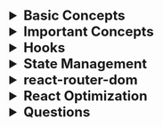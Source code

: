 <details >
 <summary style="font-size: x-large; font-weight: bold">Basic Concepts</summary>

Quick Speed Run: https://learnweb3.io/degrees/ethereum-developer-degree/sophomore/intro-to-react-and-next-js/


<details >
 <summary style="font-size: large; font-weight: bold">Input Fields</summary>

```js
import React, { useState } from 'react';
import {Handle, Position} from "reactflow";
import validateTextUtil from "../../utils/validate-text.util";
import {extractVariables, isValidVariableName} from "../../utils/valid-variable-helper.util";
import {useStore} from "../../store";
import classes from "./templateNode.module.css";
import Icon from "../icon";


const TemplateNode = ({ label,icon, id, config, inputHandles=[], outputHandles=[] }) => {
    const [handles, setHandles] = useState({'input': true});
    const [textAreaHeight, setTextAreaHeight] = useState(0);
    const [errors, setErrors] = useState({});
    const updateNodeField = useStore((state) => state.updateNodeField);
    const setSelectedNode = useStore((state) => state.setSelectedNode);
    const selectedNodeId = useStore((state) => state.selectedNodeId);

    const [formValues, setFormValues] = useState(() =>
        config.reduce((acc, field) => {
            acc[field.name] = field.value || '';
            return acc;
        }, {})
    );


    const handleNodeSelect = (id) => {
        setSelectedNode(id);
    };
    const handleChange = (e, fieldName) => {
        const newValues = {
            ...formValues,
            [fieldName]: e.target.value,
        };
        setFormValues(newValues);
        updateNodeField(id, fieldName, e.target.value)
    };

    const handleTextChange = (e, fieldName, rules) => {
        handleChange(e, fieldName);

        const error = validateTextUtil(e.target.value, rules);
        setErrors({
            ...errors,
            [fieldName]: error,
        });
    }
    const handleTextareaChange = (e, fieldName) => {
        const textarea = e.target;
        textarea.style.height = 'auto'; // Reset the height
        textarea.style.height = `${textarea.scrollHeight}px`; // Set it to the scroll height
        setTextAreaHeight(textarea.scrollHeight);

        handleChange(e, fieldName);

        updateHandle(textarea.value);
    };

    const updateHandle = (value) => {
        const newHandles = extractVariables(value).reduce((acc, variable) => {
            if (isValidVariableName(variable)) {
                acc[variable] = true;
            }
            return acc;
        }, {});

        setHandles((prevHandles) => {
            const updatedHandles = { ...prevHandles };
            Object.keys(prevHandles).forEach((key) => {
                if (!newHandles[key]) {
                    delete updatedHandles[key];
                }
            });
            Object.keys(newHandles).forEach((key) => {
                if (!prevHandles[key]) {
                    updatedHandles[key] = true;
                }
            });
            return updatedHandles;
        });
    }




    const renderField = (field) => {

        const rules = field.validation || {};

        switch (field.type) {
            case 'text':
                return (
                    <div key={field.name} className={classes["node__fields__field"]}>
                        <label htmlFor={field.label}>{field.label}</label>
                        <input
                            type="text"
                            value={formValues[field.name]}
                            onChange={(e) => handleTextChange(e, field.name, rules)}
                            id={field.label}
                        />
                        {errors[field.name] && <span style={{ color: 'red' }}>{errors[field.name]}</span>}
                    </div>
                );
            case 'textArea':
                return (
                    <div key={field.name} className={classes["node__fields__field"]}>
                        <label htmlFor={field.label}>{field.label}</label>
                        <textarea
                            value={formValues[field.name]}
                            onChange={(e) => handleTextareaChange(e, field.name)}
                            id={field.label}
                            style={{ width: '90%', overflow: 'auto', resize: 'none', maxHeight: '300px' }}
                        />
                        {Object.keys(handles).map((variable, index) => (
                            <Handle
                                key={variable}
                                type="source"
                                position={Position.Left}
                                id={`${field.name}-${variable}`}
                                style={{top: `${((textAreaHeight+100)  / (Object.keys(handles).length + 1)) * (index + 1)}px`, left: '-2.5%', height: '15px', width: '15px',border: '2px solid #2a2de1', background: 'white'}}
                            />
                        ))}
                    </div>
                );
            case 'select':
                return (
                    <div key={field.name} className={classes["node__fields__field"]}>
                        <label htmlFor={field.label}>{field.label}</label>
                        <select
                            value={formValues[field.name]}
                            onChange={(e) => handleChange(e, field.name)}
                            id={field.label}
                        >
                            {field.options.map((option) => (
                                <option key={option.value} value={option.value}>
                                    {option.label}
                                </option>
                            ))}
                        </select>
                    </div>
                );
            case 'radio':
                return (
                    <div key={field.name} className={classes["node__fields__field"]}>
                        <label>{field.label}</label>
                        {field.options.map((option) => (
                            <div className={classes["node__fields__field-radio"]}>
                                <input
                                    type="radio"
                                    name={field.name}
                                    id={field.name}
                                    value={option.value}
                                    checked={formValues[field.name] === option.value}
                                    onChange={(e) => handleChange(e, field.name)}
                                />
                                <label
                                    key={option.value}
                                    form={field.name}
                                    htmlFor={field.name}
                                >{option.label}
                                </label>
                            </div>
                        ))}
                    </div>
                );
            default:
                return (
                    <div key={field.name} className={classes["node__fields__field"]}>
                        <div>
                            <span>{formValues[field.name]}</span>
                        </div>
                    </div>
                );
        }
    };

    return (
        <div
            className={`${classes["node"]} ${selectedNodeId === id ? classes["selected"] : ''}`}
            onClick={() => handleNodeSelect(id)}
        >
            <div
                className={classes["node__header"]}
                style={{color: selectedNodeId === id ? '#585bef':'' }}
            >
                <Icon d={icon} color={selectedNodeId === id ? '#585bef':'#7d838e' }  size={"1em"}/>
                {label}
            </div>
            <form className={classes["node__fields"]}>{config.map(renderField)}</form>
            {inputHandles.map((inputHandle, index) => (
                <Handle
                    key={index}
                    type="target"
                    position={Position.Left}
                    id={`${id}-${inputHandle.type}`}
                    style={{top: `${(index + 1) * 50 / inputHandles.length}%`, left: '-2.5%', height: '15px', width: '15px',border: '2px solid #2a2de1', background: 'white'}}
                    className={classes["node-handle"]}
                />
            ))}
            {outputHandles.map((outputHandle, index) => (
                <Handle
                    key={index}
                    type="source"
                    position={Position.Right}
                    id={`${id}-${outputHandle.type}`}
                    style={{top: `${(index + 1) * 50 / outputHandles.length}%`, left: '97.5%', height: '15px', width: '15px',border: '2px solid #2a2de1', background: 'white'}}
                    className={classes["node-handle"]}
                />
            ))}
        </div>
    )
}

export default TemplateNode;
```
</details>


<details >
 <summary style="font-size: large; font-weight: bold">Conditional Rendering</summary>

<details >
 <summary style="font-size: medium; font-weight: bold">Conditional HTML</summary>

```js
function App() {
	const isAuthUser = useAuth();

  if (isAuthUser) {
    // if our user is authenticated, let them use the app
    return <AuthApp />;
  }

  // if user is not authenticated, show a different screen
  return <UnAuthApp />;
}
```


```js
function App() {
	const isAuthUser = useAuth();

  return (
    <>
      <h1>My App</h1>
      {isAuthUser ? <AuthApp /> : <UnAuthApp />}
    </>
  ) 
}
```
</details>

<details >
 <summary style="font-size: medium; font-weight: bold">Conditional Styling</summary>

1. **Class**
```js
<div
    className={`step ${
        currentStep > index + 1 || isComplete ? "complete" : ""
    } ${currentStep === index + 1 ? "active" : ""} `}
>
```

Use `.module.css` so that class name does not have any name conflict
```js
import classes from './filter-modal.component.module.css';

<div
    className={classes["modal__main__list__item-val__icon"]}
>
```

2. **Style**
`style` takes `object`. The First curly bracket is for writing JS in JSX, and the second  
is object of styling where all keys are camelCased, and values are in string.

We can write conditional styling in below two ways
```js
<div
    style={selectedSecondaryItem?.inputType === InputType.CHECKBOX ? {"borderRadius": "5px"} : {"borderRadius": "50%"}}
>
```

```js
<div
    style={{transform: startTransition ? "scaleX(1)" : "scaleX(0)"}}
>
```
</details>
</details>


<details >
 <summary style="font-size: large; font-weight: bold">Hooks</summary>

- Always define hooks at top of the component
- Never define inside any other function, if...else , loops or any block of code
- It's simply a regular JavaScript function. However, it becomes powerful 
when used within React, as it's provided to us by React itself. 
These pre-built functions have underlying logic developed by React developers. 
When we install React via npm, wegain access to these superpowers


<details >
 <summary style="font-size: medium; font-weight: bold">useState()</summary>

❌Wrong way to update state variable
```js
const [currentImageNo, setCurrentImageNo] = useState(0);

useEffect(() => {
    setInterval(() => {
        setCurrentImageNo((currentImageNo + 1) % totalImage);
    },5000)
})
```

✅Right way to update state variable
```js
const [currentImageNo, setCurrentImageNo] = useState(0);

useEffect(() => {
    setInterval(() => {
        setCurrentImageNo(prevImageNo => (prevImageNo + 1) % totalImage);
    },5000)
})
```
In React, state updates inside a function use the state at the time the function was created.
This means that the `currentImageNo` in your setInterval callback will always be `0` because
it doesn't get the latest value from React's state.
</details>

<details >
 <summary style="font-size: medium; font-weight: bold">useEffect()</summary>

1. No second argument
```js
import { useEffect } from 'react';

function MyComponent() {
   useEffect(() => {
     // perform side effect here
   });
}
```
Run on every render

2. Second argument with empty array
```js
function MyComponent() {
   useEffect(() => {
     // perform side effect here
   }, []);
}
```
Run only on an initial component load

3. Second argument with non-empty array with single
```js
function MyComponent() {
    const [count, setCount] = useState(0);
   useEffect(() => {
     // perform side effect here
   }, [count]);
}
```
Run on an initial component load and whenever value of `count` changes

4. Second argument with non-empty array with multiple values
```js
useEffect(() => {
  // Some code
}, [stateVar1, stateVar2, stateVar3, andSoOn]);
```
You can also similarly create side effects which are dependent on 
multiple state variables, not just one. Run on an initial component load and if any of the dependent variables 
change, the side effect is run. You do this by just adding more state 
variables to the dependency array.

### Returns

1. **Always write `clean logic` to prevent `memory leaks` and unexpected behavior like below**

```js
useEffect(() => {
    const timerId = setInterval(() => {}, 500)
    
    //Below will remove the setInterval when component unmounts
    return () => {
        clearInterval(timerId);
    }
   }, []);
```


2. 

### `useEffect(setup, dependencies?)`
Call useEffect at the top level of your component to declare an Effect:
```js
function ChatRoom({ roomId }) {
  console.log("Chat Room called");
  const [serverUrl, setServerUrl] = useState('https://localhost:1234');

  useEffect(() => {
    console.log("UseEffect called");
    const connection = createConnection(serverUrl, roomId);
    connection.connect();
    return () => {
        console.log("Return called");
        connection.disconnect();
    };
  }, [serverUrl, roomId]);
  // ...
}
```

Output when it loads for first time
```js
Chat Room called
UseEffect called
```
Output when there is change in `serverUrl`
```js
Chat Room called
Return called
UseEffect called
```
- `setup`: The function with your Effect’s logic. Your setup function may also optionally return a cleanup function.
- When your component is added to the DOM, React will run your setup function.
- After every re-render with changed dependencies, React will first run the cleanup function (if you provided it) with the old values, and then run your setup function with the new values.
- After your component is removed from the DOM, React will run your cleanup function.

https://react.dev/reference/react/useEffect#useeffect
</details>

<details >
 <summary style="font-size: medium; font-weight: bold">useRef()</summary>

1. **No Re-Rendering**
Similar to `useState`, the `useRef` hook also allows us to store a variable in a component 
that can be updated over time. But, unlike state variables, updating the value of a ref 
variable does not cause the HTML view to re render.

    Therefore, if you had a `useRef` variable and you were displaying 
it's value in your HTML view, updating the variable will not update 
the HTML view.

```js
// Define a ref variable
const myNumber = useRef();
```

```js
// Access a ref variable
if (myNumber.current !== undefined) {
   ...
} 
```

```js
// Update a ref variable
myNumber.current = 1;
```

2. **Synchronous Updates**
Setting a new value for state variables happens asynchronously in React, 
which means if you try to use the state variable's value immediately after 
setting it to a new value, you might not actually see the new value being 
reflected as it happens asynchronously.

![img_2.png](img_2.png)

- When you run this, notice what happens on the view and what happens in the console. 
When you first click the button, the state variable should be updated to `1` - 
and that's what happens on the view, the web page displays `1`. But if you 
look at the browser console, the value `0` is printed instead of `1`. 
This pattern continues as you keep clicking the button.

- This is because the `setNumber` call runs asynchronously, and by the time 
we reach the `console.log(number)` line, the value hasn't been updated yet, 
so it prints the old value of number. When it does in fact gets updated, 
the HTML is re-rendered to display the new value.

- `useRef` on the other hand, allows for synchronous updates. When you update the 
value of a reference variable using `myVar.current = newValue` it is instantly updated, 
and there is no delay. This can come in handy sometimes.

3. **Referencing DOM Elements**

Another cool thing that `useRef` lets us do is that it allows us to refer directly to DOM elements.
This is something that is not possible with `useState`.

For example, you can reference an input element directly using `useRef`
![img_3.png](img_3.png)

When you run this above example, you will notice that as soon as the page loads, 
the `input` element is already in focus i.e. you can start typing without clicking on it first.
This is because we hold a reference to the `input` element, and have a `useEffect` 
that runs on page load due to having an empty dependency array, that focuses on 
the `input` element.
</details>


</details>


<details >
 <summary style="font-size: large; font-weight: bold">API Calls</summary>

### 1. Get call
![img_5.png](img_5.png)

### 2. Post call
![img_6.png](img_6.png)

</details>

</details>




<details >
 <summary style="font-size: x-large; font-weight: bold">Important Concepts</summary>

- [React Intro](./namaste-react/1-Inception⭐.pdf) 
- [Bundler(Parcel)](./namaste-react/2-igniting-our-app⭐.pdf)
- [JSX & Babel](./namaste-react/3-laying-the-foundation⭐.pdf)
<details >
 <summary style="font-size: large; font-weight: bold">Virtual DOM</summary>

1.
- The crucial point about `State variables` is that whenever they update
  React triggers a `reconciliation cycle` and re-renders the component.
- This means that as soon as the `data layer` changes,React promptly updates the `UI layer`.
  The `data layer` is always kept **in sync** with the `UI layer`.
- To achieve this rapid operation, React employs a reconciliation algorithm, also known
  as the **_diffing algorithm_** or **_React-Fibre_** which we will delve into further below

2. _But how does it all work behind the scenes?_
   When you create elements in React, you're actually creating virtual DOM objects.
   These virtual replicas are synced with the real DOM, a process known as "Reconciliation" or
   the React"diffing" algorithm.Essentially, every rendering cycle compares the new UI
   blueprint(updated VDOM) with the old one (previous VDOM) and makes precise changes
   to the actual DOM accordingly.It's important to understand these fundamentals in order
   to unlock a world of possibilities for front-end developers!

3. _Do you want to understand and dive deep into it?_
   Take a look at this awesome React Fiber architecture repository
   on the web: https://github.com/acdlite/react-fiber-architecture


<details >
 <summary style="font-size: medium; font-weight: bold">Why not to use index as key in React Lists</summary>

Suppose we've a list of elements, with key attribute as index.

```html
<ul>
  <li key=1>Milk</li>
  <li key=2>Eggs</li>
  <li key=3>Bread</li>
</ul>
```

Now, in case of any state change in the list, React just iterates over each list item in both the lists (React compares the Virtual DOM snapshot before the update and after the update), looks for changes and finally updates the RealDOM with only those changes.

If we add an item to the end of the list, React no longer needs to re-render the first 3 list items which are same. It will just add a new list item at the end.

```html
<ul>
  <li key=1>Milk</li>
  <li key=2>Eggs</li>
  <li key=3>Bread</li>
  <li key=4>Butter</li>
</ul>
```
But suppose we add the new item at the beginning of the list.

```html
<ul>
  <li key="1">Butter</li>
  <li key="2">Milk</li>
  <li key="3">Eggs</li>
  <li key="4">Bread</li>
</ul>
```

Now, the key of remaining list items also changes, which makes React re-render all the elements again, instead of just adding a new item at the end.

This can be avoided if we use some unique id as a key rather than index.
Let's again consider the same previous example but this time by using a unique id as key.
```html
<ul>
  <li key="12abc">Milk</li>
  <li key="23bcd">Eggs</li>
  <li key="34cde">Bread</li>
</ul>
```
Now even if we add element to the beginning or the end, we won't face an issue since keys are different.
</details>
</details>


<details >
 <summary style="font-size: large; font-weight: bold">Client side Routing v/s Server Side Routing</summary>

#### Client Side Routing
![img.png](img.png)

#### Server Side Routing
![img_1.png](img_1.png)
</details>


<details >
 <summary style="font-size: large; font-weight: bold">Lazy Loading</summary>

Also called
- Chunking
- Code Splitting
- Dynamic Bundling
- On Demand loading

1. Whenever we want to load a component based on our demand like clicking a button or link 
we `Lazy` load such components.
2. It help to reduce the bundle size, as on initial load there is nothing loaded from that component
hence bundle size is reduced
3. When demand for that component we that component and same can be verified in dev tools
where we can see under `JS` section one new `js` was added

```js
const Grocery = () => {
  return (
    <h1>
      {" "}
      Our grocery online store, and we have a lot of child components inside
      this web page!!!
    </h1>
  );
};

export default Grocery;
```

```js
// App.js

import React, { lazy, Suspense, useEffect, useState } from "react";
import ReactDOM from "react-dom/client";
import Header from "./components/Header";
import Body from "./components/Body";
//import About from "./components/About";
import Contact from "./components/Contact";
import Error from "./components/Error";
import RestaurantMenu from "./components/RestaurantMenu";
import { createBrowserRouter, RouterProvider, Outlet } from "react-router-dom";
import UserContext from "./utils/UserContext";
import { Provider } from "react-redux";
import appStore from "./utils/appStore";
import Cart from "./components/Cart";

const Grocery = lazy(() => import("./components/Grocery"));

const About = lazy(() => import("./components/About"));

const AppLayout = () => {
    const [userName, setUserName] = useState();

    //authentication
    useEffect(() => {
        // Make an API call and send username and password
        const data = {
            name: "Akshay Saini",
        };
        setUserName(data.name);
    }, []);

    return (
        <Provider store={appStore}>
            <UserContext.Provider value={{ loggedInUser: userName, setUserName }}>
                <div className="app">
                    <Header />
                    <Outlet />
                </div>
            </UserContext.Provider>
        </Provider>
    );
};

const appRouter = createBrowserRouter([
    {
        path: "/",
        element: <AppLayout />,
        children: [
            {
                path: "/",
                element: <Body />,
            },
            {
                path: "/about",
                element: (
                    <Suspense fallback={<h1>Loading....</h1>}>
                        <About />
                    </Suspense>
                ),
            },
            {
                path: "/contact",
                element: <Contact />,
            },
            {
                path: "/grocery",
                element: (
                    <Suspense fallback={<h1>Loading....</h1>}>
                        <Grocery />
                    </Suspense>
                ),
            },
            {
                path: "/restaurants/:resId",
                element: <RestaurantMenu />,
            },
            {
                path: "/cart",
                element: <Cart />,
            },
        ],
        errorElement: <Error />,
    },
]);

const root = ReactDOM.createRoot(document.getElementById("root"));

root.render(<RouterProvider router={appRouter} />);
```

Here we are using `Suspense` because as soon as we try to visit `Grocery` component, 
there is a chance that it will take some time to load, hence we are using `Suspense`
to show loading indicator.

#### Suspense
In React, Suspense is a feature that allows us to declaratively manage asynchronous 
data fetching and code-splitting in our applications. It is primarily used in combination
with the lazy()function for dynamic imports and with the React.lazy()component to 
improve the user experience when loading data or components asynchronously

### Code-splitting Pattern

#### Advantage
- faster initial load time
- Improved performance
- Optimized resource usage
- Enhanced Caching:  Smaller bundles can benefit from browser caching. 
Since they are less likely to change frequently, browsers can cache
them, resulting in faster subsequent visits for returning users.
- Simpler maintenance
- Better mobile performance:  On mobile devices with limited bandwidth and processing power, code splitting can significantly enhance the user experience


#### Disadvantage
- Complex configuration
- Initial load time is longer
- Tool and framework support
- Testing complexity

Refer Namaste notes for more details
</details>


<details>
 <summary style="font-size: large; font-weight: bold">Portals & `forwardRef`</summary>


### 1. Portals
Portals are very useful when we want to render a component, somewhere 
than where it actually defined.

For example here we have a `ResultModal` component which is rendered in 
`TimerChallenge` component. But since modal are nested in final HTML
which is not right for accessibilty because modal are present at top 
everything so it make sense to come at top when it renders.

Hence in second argument we pass `document.getElementById('modal')` where 
we want to render this.

It is same like
```js
ReactDOM.createRoot(document.getElementById('root')).render(
    <React.StrictMode>
        <App />
    </React.StrictMode>,
)
```

![img_8.png](img_8.png)

```js
//ResultModal.jsx
import { forwardRef, useImperativeHandle, useRef } from 'react';
import { createPortal } from 'react-dom';

const ResultModal = forwardRef(function ResultModal(
  { targetTime, remainingTime, onReset },
  ref
) {
  const dialog = useRef();

  return createPortal(
    <dialog ref={dialog} className="result-modal">
      {userLost && <h2>You lost</h2>}
      {!userLost && <h2>Your Score: {score}</h2>}
      <p>
        The target time was <strong>{targetTime} seconds.</strong>
      </p>
      <p>
        You stopped the timer with{' '}
        <strong>{formattedRemainingTime} seconds left.</strong>
      </p>
      <form method="dialog" onSubmit={onReset}>
        <button>Close</button>
      </form>
    </dialog>,
    document.getElementById('modal')
  );
});

export default ResultModal;

```

```js
//TimerChallenge.jsx

import ResultModal from './ResultModal.jsx';

export default function TimerChallenge({ title, targetTime }) {

    return (
        <>
            <ResultModal
                ref={dialog}
                targetTime={targetTime}
                remainingTime={timeRemaining}
                onReset={handleReset}
            />
           ...
        </>
    );
}

```

```html
//index.html
<!DOCTYPE html>
<html lang="en">
  <head>
    <meta charset="UTF-8" />
    <link rel="icon" type="image/svg+xml" href="/vite.svg" />
    <meta name="viewport" content="width=device-width, initial-scale=1.0" />
    <title>Refs & Portals</title>
  </head>
  <body>
    <div id="modal"></div>
    <div id="content">
      <header>
        <h1>The <em>Almost</em> Final Countdown</h1>
        <p>Stop the timer once you estimate that time is (almost) up</p>
      </header>
      <div id="root"></div>
    </div>
    <script type="module" src="/src/main.jsx"></script>
  </body>
</html>
```

### 2. `forwardRef`

`forwardRef` lets your component expose a DOM node to parent component with a ref.

```js
const SomeComponent = forwardRef(render)
```

**Usage**
- Exposing a DOM node to the parent component
- Forwarding a ref through multiple components
- Exposing an imperative handle instead of a DOM node

For More Details: https://react.dev/reference/react/forwardRef
</details>

<details >
 <summary style="font-size: large; font-weight: bold">Higher Order Functions</summary>

**A higher-order component is a function that takes a component and 
returns a new component.**


```js
//components/RestaurantCard.js
import { useContext } from "react";
import { CDN_URL } from "../utils/constants";
import UserContext from "../utils/UserContext";

const RestaurantCard = (props) => {
  const { resData } = props;
  const { loggedInUser } = useContext(UserContext);

  const {
    cloudinaryImageId,
    name,
    avgRating,
    cuisines,
    costForTwo,
    deliveryTime,
  } = resData;

  return (
    <div
      data-testid="resCard"
      className="m-4 p-4 w-[250px] rounded-lg bg-gray-100 hover:bg-gray-200"
    >
      <img
        className="rounded-lg"
        alt="res-logo"
        src={CDN_URL + cloudinaryImageId}
      />
      <h3 className="font-bold py-4 text-lg">{name}</h3>
      <h4>{cuisines.join(", ")}</h4>
      <h4>{avgRating} stars</h4>
      <h4>₹{costForTwo / 100} FOR TWO</h4>
      <h4>{deliveryTime} minutes</h4>
      <h4>User : {loggedInUser} </h4>
    </div>
  );
};


// Higher Order Component
// input - RestaurantCard =>> RestaurantCardPromoted
export const withPromtedLabel = (RestaurantCard) => {
  return (props) => {
    return (
      <div>
        <label className="absolute bg-black text-white m-2 p-2 rounded-lg">
          Promoted
        </label>
        <RestaurantCard {...props} />
      </div>
    );
  };
};

export default RestaurantCard;
```


Usage👇🏻
```js
//components/Body.js
import RestaurantCard, { withPromtedLabel } from "./RestaurantCard";

const Body = () => {

  const RestaurantCardPromoted = withPromtedLabel(RestaurantCard);

  return listOfRestaurants.length === 0 ? (
    <Shimmer />
  ) : (
      ...
      <div className="flex flex-wrap">
        {filteredRestaurant.map((restaurant) => (
          <Link
            key={restaurant?.info.id}
            to={"/restaurants/" + restaurant?.info.id}
          >
            {restaurant?.info.promoted ? (
              <RestaurantCardPromoted resData={restaurant?.info} />
            ) : (
              <RestaurantCard resData={restaurant?.info} />
            )}
          </Link>
        ))}
      </div>
          ...
  );
};

export default Body;
```


</details>

<details >
 <summary style="font-size: large; font-weight: bold">Controlled & Uncontrolled Components</summary>

- It is common to call a component with some local state “uncontrolled”. For example, the original Panel component with an isActive state variable is uncontrolled because its parent cannot influence whether the panel is active or not.

- In contrast, you might say a component is “controlled” when the important information in it is driven by props rather than its own local state. This lets the parent component fully specify its behavior. The final Panel component with the isActive prop is controlled by the Accordion component.

- Uncontrolled components are easier to use within their parents because they require less configuration. But they’re less flexible when you want to coordinate them together. Controlled components are maximally flexible, but they require the parent components to fully configure them with props.

- In practice, “controlled” and “uncontrolled” aren’t strict technical terms—each component usually has some mix of both local state and props. However, this is a useful way to talk about how components are designed and what capabilities they offer.

- When writing a component, consider which information in it should be controlled (via props), and which information should be uncontrolled (via state). But you can always change your mind and refactor later.
</details>


<details >
 <summary style="font-size: large; font-weight: bold">Class Components</summary>


<details >
 <summary style="font-size: medium; font-weight: bold">Basic</summary>

- Use below component just like functional components
```js
//👇🏻Alternative way to extend react component
// import {Component} from "react";
//class UserClass extends Component{...}

import React from "react";

class UserClass extends React.Component {
  constructor(props) {
    super(props);

    //Reserve Keywords "state"
    this.state = {
      count: 0
    };
  }

  render() {
    const { name, location } = this.props;
    const { count } = this.state;
    
    return (
      <div className="user-card">
        <h1>Count: {count}</h1>
          <button
              onClick={
                  () => {
                      //Never Update the state DIRECTLY
                      //Reserve keywords "setState"
                      this.setState({
                          count: this.state.count + 1
                      })
                  }
              }
          >
              Count Increase
          </button>
        <h2>Name: {name}</h2>
        <h3>Location: {location}</h3>
        <h4>Contact: @akshaymarch7</h4>
      </div>
    );
  }
}

export default UserClass;
```

Why we use `super(props)`?
1. **Calling the Parent Constructor**: In JavaScript, when you create a subclass using the `extends` keyword, you need to call the constructor of the parent class using `super()`. This ensures that the parent class (in this case, `React.Component`) is properly initialized. Without this call, the subclass cannot access `this`, leading to an error.

2. **Passing Props to the Parent**: By passing `props` to `super(props)`, you ensure that the parent class’s constructor receives the props. This is important for React components because the parent class (`React.Component`) uses these props to manage the component’s state and lifecycle methods.

</details>


<details >
 <summary style="font-size: medium; font-weight: bold">Mounting Life Cycle</summary>

Parent Component👇🏻
```js
//components/About.js
import User from "./User";
import UserClass from "./UserClass";
import { Component } from "react";

class About extends Component {
  constructor(props) {
    super(props);

    console.log("Parent Constructor");
  }

  componentDidMount() {
    console.log("Parent Component Did Mount");
  }

  render() {
    console.log("Parent Render");

    return (
      <div>
        <h1>About Class Component</h1>
        <UserClass name={"First"} location={"Dehradun Class"} />
        <UserClass name={"Second"} location={"Dehradun Class"} />
      </div>
    );
  }
}

export default About;
```

Child Component👇🏻
```js
//components/UserClass.js

import React from "react";

class UserClass extends React.Component {
  constructor(props) {
    super(props);

    this.state = {
      count: 0
    };
    
    console.log(this.props.name + " Child Constructor");
  }

    componentDidMount() {
        console.log(this.props.name + " Child Component Did Mount");
    }

  render() {
      console.log(this.props.name + " Child Render");
      
    const { name, location } = this.props;
    const { count } = this.state;
    
    return (
      <div className="user-card">
        <h1>Count: {count}</h1>
          <button
              onClick={() => {
                      this.setState({
                          count: this.state.count + 1
                      })
                }
              }
          >
              Count Increase
          </button>
        <h2>Name: {name}</h2>
        <h3>Location: {location}</h3>
        <h4>Contact: @akshaymarch7</h4>
      </div>
    );
  }
}

export default UserClass;
```

Console Output👇🏻
```js
Parent Constructor
Parent Render
First Child Constructor
First Child Render
Second Child Constructor
Second Child Render
First Child Component Did Mount
Second Child Component Did Mount
Parent Component Did Mount
```

https://projects.wojtekmaj.pl/react-lifecycle-methods-diagram/
![img_9.png](img_9.png)

- Above output shows sequence how a class component is created and rendered.
- `componentDidMount()` is used for API calling because it runs when component is rendered for the first time.
Same thing happens in functional components while `useEffect()` is used for API calling.
We want to load whatever we have then update the values whatever we receive from asynchronous API call
- Here both child's `componentDidMount()` console are called one after other because 
in Render phase `constructor()` & `render()` are called which is just Virtual DOM manipulation, but
in Commit phase `componentDidMount()` is called which is actual DOM manipulation and it is quite performance 
intensive task. Therefore React try to optimize this by calling them one after another.
</details>


<details >
 <summary style="font-size: medium; font-weight: bold">Updating(API Call) & Unmounting Life Cycle</summary>

```js
import React from "react";

class UserClass extends React.Component {
  constructor(props) {
    super(props);

    this.state = {
      userInfo: {
        name: "Dummy",
        location: "Default",
      },
    };
    console.log("Child Constructor");
  }

  //HERE WE CAN USE ASYNC BEFORE componentDidMount BUT SAME THING
  // CAN'T BE DONE IN useEffect()
  async componentDidMount() {
    console.log("Child Component Did Mount");
    // Api call

    const data = await fetch("https://api.github.com/users/akshaymarch7");
    const json = await data.json();

    this.setState({
      userInfo: json,
    });
    
    this.timer = setInterval(() => {
        console.log("Namaste React OP")
    }, 1000)
  }

  componentDidUpdate() {
    console.log("Component Did Update");
  }

  componentWillUnmount() {
    console.log("Component Will Unmount");
    
    // If we don't clear interval then it will run infinitely
    // and as many time as we load this page, number of console will increase
    clearInterval(this.timer);
  }

  render() {
    console.log(this.props.name + "Child Render");

    const { name, location, avatar_url } = this.state.userInfo;
    return (
      <div className="user-card">
        <img src={avatar_url} />
        <h2>Name: {name}</h2>
        <h3>Location: {location}</h3>
        <h4>Contact: @akshaymarch7</h4>
      </div>
    );
  }
}

export default UserClass;
```
![img_9.png](img_9.png)
Output👇🏻
```js
  --- MOUNTING ----
 
  Constructor (dummy)
  Render (dummy)
       <HTML Dummy >
  Component Did Mount
       <API Call>
       <this.setState> -> State variable is updated
 
  ---- UPDATE -----
 
       render(APi data)
       <HTML (new API data>)
       componentDid Update
```

- Once we switch to another component then it will be unmounted and `componentWillUnmount()` will be called.

- In functional component we achieve same thing by using `useEffect()`. 
    1. `compuntDidMount()` & `componentWillUnmount()`
    ```js
    import React, { useEffect } from 'react';
    const ComponentExample => () => {
        useEffect(() => {
            // Anything in here is fired on component mount.
             const timer = setInterval(() => {
                    console.log("Namaste React OP")
                }, 1000)
            return () => {
                // Anything in here is fired on component unmount.
                  clearInterval(timer);
            }
        }, [])
    }
    ```
  2. `componentDidUpdate()`: For this case we use `useEffect()` with `[deps]` array.
  This is more efficient than `componentDidUpdate()` as it is called only when provided 
  dependency variable changes
  
- Closely read `setInterval()` example above to understand how to do clean up work
- The reasons why an asynchronous callback function cannot be called directly from a useEffect() hook. This is because the useEffect hook expects its effect function to return either a cleanup function or nothing at all. If you return a Promise, React doesn't know when or how to handle cleanup. This is due to the useEffect() hook's callback function's asynchronous execution and lack of blocking. Therefore, we must follow a specific pattern if we want to call an asynchronous function inside the useEffect() hook.
```js
import React, { useEffect } from 'react';

function App() {
  useEffect(() => {
    async function fetchData() {
      const response = await fetch('https://example.com/data');
      const data = await response.json();
      console.log(data);
    }

    fetchData();
  }, []);

  return <div>Hello World</div>;
}
```

**Note: Under the hood in Functional components, we are NOT using same concept to achieve this. 
Now it is just easier and cleaner to write** 
</details>


</details>




<details >
 <summary style="font-size: large; font-weight: bold">Error Boundary</summary>

By default, if your application throws an error during rendering, React will remove its UI from the screen. To prevent this, you can wrap a part of your UI into an error boundary. An error boundary is a special component that lets you display some fallback UI instead of the part that crashed—for example, an error message.


To implement an error boundary component, you need to provide `static getDerivedStateFromError` which lets you update state in response to an error and display an error message to the user. You can also optionally implement `componentDidCatch` to add some extra logic, for example, to log the error to an analytics service.

```jsx
class ErrorBoundary extends React.Component {
  constructor(props) {
    super(props);
    this.state = { hasError: false };
  }

  static getDerivedStateFromError(error) {
    // Update state so the next render will show the fallback UI.
    return { hasError: true };
  }

  componentDidCatch(error, info) {
    // Example "componentStack":
    //   in ComponentThatThrows (created by App)
    //   in ErrorBoundary (created by App)
    //   in div (created by App)
    //   in App
    logErrorToMyService(error, info.componentStack);
  }

  render() {
    if (this.state.hasError) {
      // You can render any custom fallback UI
      return this.props.fallback;
    }

    return this.props.children;
  }
}
```

Then you can wrap a part of your component tree with it:
```jsx
<ErrorBoundary fallback={<p>Something went wrong</p>}>
  <Profile />
</ErrorBoundary>
```

If Profile or its child component throws an error, ErrorBoundary will “catch” that error, display a fallback UI with the error message you’ve provided, and send a production error report to your error reporting service.


You don’t need to wrap every component into a separate error boundary. When you think about the granularity of error boundaries, consider where it makes sense to display an error message. For example, in a messaging app, it makes sense to place an error boundary around the list of conversations. It also makes sense to place one around every individual message. However, it wouldn’t make sense to place a boundary around every avatar.

>There is currently no way to write an error boundary as a function component. However, you don’t have to write the error boundary class yourself. For example, you can use [react-error-boundary](https://github.com/bvaughn/react-error-boundary) instead.

- Referred Article: https://react.dev/reference/react/Component#catching-rendering-errors-with-an-error-boundary
- Referred Video(7 min): https://www.youtube.com/watch?v=_FuDMEgIy7I
</details>

</details>



<details >
 <summary style="font-size: x-large; font-weight: bold">Hooks</summary>

<details >
 <summary style="font-size: large; font-weight: bold">Simple Custom Hooks</summary>

Below custom hook checks for internet connection and update the
status based on connection status

- Very useful when we want to clean our code and have single responsibility
- Prefix function name with `use`

```js
import { useEffect, useState } from "react";

const useOnlineStatus = () => {
  const [onlineStatus, setOnlineStatus] = useState(true);

  useEffect(() => {
    window.addEventListener("offline", () => {
      setOnlineStatus(false);
    });

    window.addEventListener("online", () => {
      setOnlineStatus(true);
    });
  }, []);

  // boolean value
  return onlineStatus;
};

export default useOnlineStatus;
```

Usage👇🏻
```js
import useOnlineStatus from "../utils/useOnlineStatus";

const Header = () => {
  const onlineStatus = useOnlineStatus();

  return (
          <li className="px-4">Online Status: {onlineStatus ? "✅" : "🔴"}</li>
  );
};

export default Header;
```

We will have same effect if we directly write same code directly in `Header` component.
So need not to confuse how `onlineStatus` value is updated dynamically when we toggle between
`online` and `offline` status through our browser dev tools
![img_4.png](img_4.png)

</details>



<details >
 <summary style="font-size: large; font-weight: bold">Debounce/Throttle Hooks</summary>

<details >
 <summary style="font-size: medium; font-weight: bold">Debounce/Throttle Value Hooks</summary>

```js
import React, { useState } from "react";
import useDebounce from "./useDebounce"; // Import the debouncing custom hook
import useThrottle from "./useThrottle"; // Import the throttling custom hook

const MyComponent = () => {
  const [inputText, setInputText] = useState(""); // State to store the input text
  const debounceDelay = 500; // Delay for debouncing
  const throttleDelay = 500; // Delay for throttling
  const debouncedText = useDebounce(inputText, debounceDelay); // Apply debounce custom hook
  const throttledText = useThrottle(inputText, throttleDelay); // Apply throttle custom hook
  // Event handler to update the input text
  const handleChange = (e) => {
    setInputText(e.target.value);
  };
  return (
    <>
      <input
        type="text"
        placeholder="Type something..."
        value={inputText} // Use 'value' to display the input text
        onChange={handleChange} // Call handleChange on input change
      />
      <p>Default: {inputText}</p>
      <p>Debounced: {debouncedText}</p>
      <p>Throttled: {throttledText}</p>
    </>
  );
};
export default MyComponent;
```

```js
// Custom hook for debouncing text input
import React, { useState, useEffect } from "react";

const useDebounce = (text, delay) => {
  // State to store the debounced text
  const [debouncedText, setDebouncedText] = useState(text);

  useEffect(() => {
    // Create a timer that will execute the callback after the specified delay
    const debounceTimer = setTimeout(() => {
      setDebouncedText(text); // Update the debounced text with the latest input
    }, delay);

    // Cleanup function: Clear the timer if the component unmounts or the input changes
    return () => {
      clearTimeout(debounceTimer);
    };
  }, [text, delay]);

  return debouncedText; // Return the debounced text
};

export default useDebounce;
```


```js
// Custom hook for throttling text input
import React, { useState, useEffect, useRef } from "react";

const useThrottle = (text, delay) => {
  // State to store the throttled text
  const [throttledText, setThrottledText] = useState(text);
  const lastExecuted = useRef(Date.now()); // A ref to track the last execution time

  useEffect(() => {
    if (Date.now() - lastExecuted.current >= delay) {
      // If enough time has passed since the last execution, update the throttled text immediately
      lastExecuted.current = Date.now();
      setThrottledText(text);
    } else {
      // Otherwise, create a timer to update the throttled text after the delay
      const throttleTimer = setTimeout(() => {
        lastExecuted.current = Date.now();
        setThrottledText(text);
      }, delay);

      // Cleanup function: Clear the timer if the component unmounts or the input changes
      return () => clearTimeout(throttleTimer);
    }
  }, [text, delay]);

  return throttledText; // Return the throttled text
};

export default useThrottle;
```

https://medium.com/@itsanuragjoshi/debouncing-and-throttling-in-react-enhancing-user-experience-with-custom-hooks-bcaa897162ef
</details>

<details >
 <summary style="font-size: medium; font-weight: bold">Debounce Function Hooks</summary>

Normal JS Debounce:
```js
/**
 * @callback func
 * @param {number} wait
 * @return {Function}
 */
export default function debounce(func, wait = 0) {
  let timeoutID = null;
  return function (...args) {
    clearTimeout(timeoutID);

    timeoutID = setTimeout(() => {
      timeoutID = null; // Not strictly necessary but good to include.
      // Has the same `this` as the outer function's
      // as it's within an arrow function.
      func.apply(this, args);
    }, wait);
  };
}
```

Below example for Autocomplete where we are trying to debounce function call
which is use to fetch result from API, to reduce calls

```js
import {useState} from 'react'
import classes from './App.module.css'
import getGadgetService from "./services/get-gadget.service.js";
import useDebounce from "./hooks/use-debounce.js";

function App() {
  const [searchVal, setSearchVal] = useState('');
  const [results, setResults] = useState(['speaker']);

/**
 *Below function is getting the values for `results` from API
 * and updating. We don't want this to be called frequently
 */
  const updateResult = async (searchInput="") => {
      console.log("searchInput : ", searchInput);
      //Getting results from API
      const newResult = await getGadgetService(searchInput);
      setResults(newResult);
  }

/**
 * Here we used debouncing to restrict the number of time `updateResult`
 * should be called when used
 */
  const debouncedUpdatedResult = useDebounce(updateResult, 3000);

  const handleSearch = (val) => {
      setSearchVal(val);
      console.log("val : ", val);
      //here we are using a debounced version of `updatedResult`
      debouncedUpdatedResult(val);
  }


  return (
    <>
      <section className={classes['container']}>
          <input
              type="text"
              onChange={(evt) => handleSearch(evt.target.value)}
              value={searchVal}
              className={classes['container__search']}
          />
          <div className={classes['container__results']}>
              {
                  results.map((result) => (
                      <p
                          key={result}
                          onClick={(evt) => setSearchVal(evt.target.innerText)}
                          className={classes['container__results__result']}
                      >{result}</p>
                  ))
              }
          </div>
      </section>
    </>
  )
}

export default App
```

My `UseDebounce` made using normal debounce logic
```js
import {useRef} from "react";

function useDebounce(func, wait = 100){
    const timeoutId = useRef(null);

    function debounce(func, wait){
        return function(...args){
            clearTimeout(timeoutId.current);

            timeoutId.current = setTimeout(() => {
                return func.apply(this, args)
            }, wait);
        }
    }

    return debounce(func, wait);
}

export default useDebounce;
```

Improved `useDebounce`
```js
import { useCallback, useEffect, useRef } from "react";

function useDebounce(func, wait = 100) {
    const timeoutId = useRef(null);

    const debouncedFunc = useCallback(
        (...args) => {

            if (timeoutId.current) {
                clearTimeout(timeoutId.current);
            }
            timeoutId.current = setTimeout(() => {
                console.log("debounce called")
                func.apply(this, args);
            }, wait);
        },
        [func, wait],
    );


    //Clean timer to prevent memory leak
    useEffect(() => {
        return () => {
            if (timeoutId.current) {
                clearTimeout(timeoutId.current);
            }
        };
    }, []);

    return debouncedFunc;
}

export default useDebounce;
```

- **With useCallback:** Ensures that the debounced function (debouncedFetchResults) maintains a stable reference, leading to consistent behavior and avoiding unnecessary re-renders or resets.
- **Without useCallback:** The debounced function may be re-created on every render, leading to potential bugs or inefficiencies, especially in cases where the parent component frequently re-renders.
</details>
</details>




<details >
 <summary style="font-size: large; font-weight: bold">useEffect() Polyfill</summary>

```js
import {useRef} from "react";

const useCustomEffect = (effect, deps) => {
    const isFirstRender = useRef(true);
    const prevDeps = useRef([]);

    // First Render
    if (isFirstRender.current) {
        isFirstRender.current = false;
        const cleanup = effect();
        return () => {
            if (cleanup && typeof cleanup === "function") {
                cleanup();
            }
        };
    }

    // Deps Changes and No Deps Array
    const depsChanged = deps
        ? JSON.stringify(deps) !== JSON.stringify(prevDeps.current)
        : true;

    if (depsChanged) {
        const cleanup = effect();
        // Cleanup
        if (cleanup && typeof cleanup === "function" && deps) {
            cleanup();
        }
    }

    prevDeps.current = deps || [];
};

export default useCustomEffect;

```
</details>




<details>
 <summary style="font-size: large; font-weight: bold">`useMemo`, `useCallback` & `React.memo / memo` [Increase React Performance]</summary>

## 1. `useMemo`

### Usecase-1

Very common problem in React since all the
component logic is re-computed every time the
component renders

```jsx
const result = useMemo(() => {
    /** slowFunction take lot of time 
     * to execute **/
  return slowFunction(a)
}, [a])
```
As long as a stays the same the slowFunction will
not be re-run and instead the cached value will be
used.

### Usecase-2(Referential Equality)

If you are unfamiliar with referential equality it essentially defines whether or not the references of two values are
the same. For example {} === {} is false because it is checking referential equality. While both of the objects are
empty, they reference different places in memory where the object is stored.

This referential equality is important when it comes to dependency arrays, for example in `useEffect`.
```jsx
function Component({ param1, param2 }) {
  const params = { param1, param2, param3: 5 }

  useEffect(() => {
    callApi(params)
  }, [params])
}
```

At first glance it may seem this `useEffect` works properly, but since the `params` object is created as a
new object each render this is actually going to cause the effect to run every render since the reference of
`params` changes each render. `useMemo` can fix this, though.

```jsx
function Component({ param1, param2 }) {
  const params = useMemo(() => {
    return { param1, param2, param3: 5 }
  }, [param1, param2])

  useEffect(() => {
    callApi(params)
  }, [params])
}
```

Now if `param1` and `param2` do not change the `params` variable will be set to the cached version of
`params` which means the reference for `params` will only change if `param1`, or `param2` change.
This referential equality is really useful when comparing objects in dependency arrays,
but if you need to use a function in a dependency array you can use the `useCallback` hook.

Referred Video: https://youtu.be/_AyFP5s69N4?si=V6u1dez7i-UGfCsl


## 2. `useCallback`


`useCallback` works nearly identically to `useMemo` since it will cache a result based on an array of dependencies,
but `useCallback` is used **specifically for caching functions instead of caching values.**

```jsx
const handleReset = useCallback(() => {
  return doSomething(a, b)
}, [a, b])
```

This syntax may look exactly the same as useMemo, but the main difference is that useMemo will call the function passed to it whenever its dependencies change and will return the value of that function call. useCallback on the other hand will not call the function passed to it and instead will return a new version of the function passed to it whenever the dependencies change. This means that as long as the dependencies do not change then useCallback will return the same function as before which maintains referential equality.

In order to further understand the differences between useCallback and useMemo here is a quick example where both will return the same value.

```js
useCallback(() => {
  return a + b
}, [a, b])

useMemo(() => {
  return () => a + b
}, [a, b])
```

As you can see `useCallback` will return the **`function passed to it`**, while `useMemo` is returning the result of the function passed to it.
Therefore, with `useMemo` we won't be able to pass parameters directly

### Referential Equality

Just like with `useMemo`, `useCallback` is used to maintain referential equality.

```js
function Parent() {
  const [items, setItems] = useState([])
  const handleLoad = res => setItems(res)

  return <Child onLoad={handleLoad} />
}

function Child({ onLoad }) {
  useEffect(() => {
    callApi(onLoad)
  }, [onLoad])
}
```

In the above example the `handleLoad` function is re-created every time the `Parent` component is rendered. This means that the `Child` component’s `useEffect` will re-run ever render since the `onLoad` function has a different referential equality each render. To fix this we need to wrap the `handleLoad` in a `useCallback`.

```js
function Parent() {
  const [items, setItems] = useState([])
  const handleLoad = useCallback(res => setItems(res), [])

  return <Child onLoad={handleLoad} />
}

function Child({ onLoad }) {
  useEffect(() => {
    callApi(onLoad)
  }, [onLoad])
}
```

Now the `handleLoad` function will never change, thus the `useEffect` in the `Child` component will not be called on each re-render.

Watch this video to understand in 8min: https://youtu.be/_AyFP5s69N4?si=GjVZrUXgoJgi_S9-


## 3. `React.memo` or `memo`

**`memo` lets you skip re-rendering a component when its props are unchanged.**

```js
import React from 'react';

React.memo(function Component(props) {
  // Do something
})
```

Same Thing only syntax changes

```js
import { memo } from 'react';

const SomeComponent = memo(function SomeComponent(props) {
  // ...
});
```
`memo(Component, arePropsEqual?)`


The component above will only re-render when the props of the component change now. This will not stop a component from re-rendering when the state or context inside of it change, though. This means that even if you wrap a component in `React.memo` it will still re-render when the internal state or context of the component changes.
**But React may still re-render it: memoization is a performance optimization, not a guarantee.**

**Usage**
1. Skipping re-rendering when props are unchanged
2. Updating a memoized component using state
3. Updating a memoized component using a context
4. Minimizing props changes
5. Specifying a custom comparison function

To know more about `arePropsEqual` and usage details refer to: https://react.dev/reference/react/memo#memo


Referred article for both topic: https://blog.webdevsimplified.com/2020-05/memoization-in-react/


<details>
 <summary style="font-size: medium; font-weight: bold">useMemo Polyfill</summary>

```js
import { useRef, useEffect } from "react";

const areEqual = (prevDeps, nextDeps) => {
    if (prevDeps === null) return false;
    if (prevDeps.length !== nextDeps.length) return false;

    for (let i = 0; i < prevDeps.length; i++) {
        if (prevDeps[i] !== nextDeps[i]) {
            return false;
        }
    }

    return true;
};

const useCustomMemo = (cb, deps) => {
    // variable or state -> cached Value
    const memoizedRef = useRef(null);

    // Changes in deps
    if (!memoizedRef.current || !areEqual(memoizedRef.current.deps, deps)) {
        memoizedRef.current = {
            value: cb(),
            deps
        };
    }

    // cleanup logic
    useEffect(() => {
        return () => {
            memoizedRef.current = null;
        };
    }, []);

    // return the memoised value (if any)
    return memoizedRef.current.value;
};

export default useCustomMemo;
```
</details>
</details>



[//]: # (<details >)

[//]: # ( <summary style="font-size: large; font-weight: bold">useThrottle&#40;&#41; Hook</summary>)

[//]: # ()
[//]: # (```js)

[//]: # (import {useEffect} from "react";)

[//]: # (import {useRef, useState} from "react";)

[//]: # ()
[//]: # (const useThrottle = &#40;value, delay&#41; => {)

[//]: # (    const [throttledValue, setThrottledValue] = useState&#40;value&#41;;)

[//]: # ()
[//]: # (    const lastExecuted = useRef&#40;Date.now&#40;&#41;&#41;;)

[//]: # ()
[//]: # (    useEffect&#40;&#40;&#41; => {)

[//]: # (        const handler = setTimeout&#40;&#40;&#41; => {)

[//]: # (            const now = Date.now&#40;&#41;;)

[//]: # (            const timeElapsed = now - lastExecuted.current;)

[//]: # ()
[//]: # (            if &#40;timeElapsed >= delay&#41; {)

[//]: # (                setThrottledValue&#40;value&#41;;)

[//]: # (                lastExecuted.current = now;)

[//]: # (            })

[//]: # (        }, delay - &#40;Date.now&#40;&#41; - lastExecuted.current&#41;&#41;;)

[//]: # ()
[//]: # (        return &#40;&#41; => {)

[//]: # (            clearTimeout&#40;handler&#41;;)

[//]: # (        };)

[//]: # (    }, [delay, value]&#41;;)

[//]: # ()
[//]: # (    return throttledValue;)

[//]: # (};)

[//]: # ()
[//]: # (export default useThrottle;)

[//]: # ()
[//]: # (```)

[//]: # (</details>)

</details>





<details >
 <summary style="font-size: x-large; font-weight: bold">State Management</summary>


<details >
 <summary style="font-size: large; font-weight: bold">Context</summary>

1. Creating a context
```js
import { createContext } from 'react';

//we can pass default value while creating context.
// It can be any value or object. Here we are passing 'light'
const ThemeContext = createContext('light');

const CartContext = createContext({
    items: [],
    addItemToCart: () => {},
    updateItemQuantity: () => {},
});
```

2. 
- Using a context: After creating context, we can access the context value anywhere in our app.
- Using context value like below is not very useful as you can just access default value,
you can't modify the value and get the data dynamically. It's not reactive
```js
import { useContext } from 'react';

const theme = useContext(ThemeContext);
const { items, updateItemQuantity } = useContext(CartContext);
```

3. Modifying context value and accessing the updated value as when they are updated
```js
import React, {createContext, useState, useContext, useEffect} from "react";

// we may not pass default value
const ThemeContext = createContext();

export const useTheme = () => {
    return useContext(ThemeContext);
};

export const ThemeProvider = ({children}) => {
    const [isDarkMode, setIsDarkMode] = useState(false);

    const toggleTheme = () => {
        setIsDarkMode((prevMode) => !prevMode);
    };

    const theme = isDarkMode ? "dark" : "light";

    useEffect(() => {
        document.documentElement.setAttribute("data-theme", theme);
    }, [isDarkMode]);

    return (
        <ThemeContext.Provider value={{theme, toggleTheme}}>
            {children}
        </ThemeContext.Provider>
    );
};

```
- Use the same name as while creating the context in `ThemeContext.Provider`. That is
connecting provider with the creation of context
- All the value and object inside `value` can be access through `useContext`.
- These value are accessible only to the child component who wrapped with `ThemeProvider`.

```js
import React from "react";
import {BrowserRouter as Router, Routes, Route} from "react-router-dom";
import "./App.css";

import {ThemeProvider} from "./theme-context.jsx";
import Home from "./pages/Home.jsx";
import About from "./pages/About.jsx";
import Blog from "./pages/Blog.jsx";
import Navbar from "./components/NavBar.jsx";

const App = () => {
    return (
        <ThemeProvider>
            <Router>
                <Navbar />
                <Routes>
                    <Route path="/" element={<Home />} />
                    <Route path="/about" element={<About />} />
                    <Route path="/blog" element={<Blog />} />
                </Routes>
            </Router>
        </ThemeProvider>
    );
};

export default App;
```

Note:
1. We can use same context multiple place and wrap different child in them and 
all will have there own value, independent what other context value are.
2. Refer whole code for context in [2-lld-Questions/dark-mode(context)](../../2-lld-Questions/dark-mode(context)/react/README.md)


```js
import React from "react";
import {Link} from "react-router-dom";
import {useTheme} from "../theme-context.jsx";

const Navbar = () => {
    const {theme, toggleTheme} = useTheme();

    const toggleMode = () => {
        toggleTheme();
    };

    return (
        <nav className={`navbar ${theme}`}>
            <div>
                <Link to="/">Home</Link>
                <Link to="/about">About</Link>
                <Link to="/blog">Blog</Link>
            </div>
            <div className="mode-switch">
                <label>
                    <input
                        type="checkbox"
                        onChange={toggleMode}
                        checked={theme === "dark"}
                    />
                    <span className="slider round"></span>
                </label>
            </div>
        </nav>
    );
};

export default Navbar;

```
</details>


<details >
 <summary style="font-size: large; font-weight: bold">Redux</summary>

<details >
 <summary style="font-size: medium; font-weight: bold">Intro</summary>

- The Redux Toolkit package is intended to be the standard way to write Redux logic.
- Redux creates big javascript `object` that holds the state of your application
- Object has further broken down into `Slice`. Like in below image we have `cart` & `user` slice 
- When we click on "add to cart" it calls `Dispatch` action which calls a 
function(`Reducer`) that updates the state of the `cart` slice store
- `Selector` is use to read the data, which is subscribed to update the cart value dynamically

![img_7.png](img_7.png)

</details>


<details >
 <summary style="font-size: medium; font-weight: bold">Usage</summary>

1. 
```bash
npm i @reduxjs/toolkit react-redux
```

2. Create store
```js
//utils/appStore.js

import { configureStore } from "@reduxjs/toolkit";
import cartReducer from "./cartSlice";

const appStore = configureStore({
  reducer: {
    cart: cartReducer,
  },
});

export default appStore;
```

3. Create Slice
```js
//utils/cartSlice.js

import { createSlice, current } from "@reduxjs/toolkit";

const cartSlice = createSlice({
    name: "cart",
    initialState: {
        items: [],
    },
    reducers: {
        addItem: (state, action) => {
            // Redux Toolkit uses immer behind the scenes
            state.items.push(action.payload);
        },
        removeItem: (state, action) => {
            state.items.pop();
        },
        //originalState = {items: ["pizza"]}
        clearCart: (state, action) => {
            //Redux toolkit - either Mutate the existing  state or return a new State
            
            //❌Appraoch-0: state = {items: []}; This will not work as we are changing the local state
            // not original state
            
            //Approach-1: state.items.length = 0; // originalState = { items: [] }
            //Approach-2:👇🏻
            return { items: [] }; // this new object will be replaced inside originalState = { items: [] }
        },
    },
});

export const { addItem, removeItem, clearCart } = cartSlice.actions;

export default cartSlice.reducer;
```

4. Add `Provider` to `App.js`
```js
//App.js
import ReactDOM from "react-dom/client";
import { createBrowserRouter, RouterProvider, Outlet } from "react-router-dom";
import UserContext from "./utils/UserContext";

import { Provider } from "react-redux";
import appStore from "./utils/appStore";



const AppLayout = () => {
  return (
    <Provider store={appStore}>
      <UserContext.Provider value={{ loggedInUser: userName, setUserName }}>
        <div className="app">
          <Header />
          <Outlet />
        </div>
      </UserContext.Provider>
    </Provider>
  );
};

const appRouter = createBrowserRouter([
  {
      path: "/",
      element: <AppLayout />,
      children: []
  },
]);

const root = ReactDOM.createRoot(document.getElementById("root"));

root.render(<RouterProvider router={appRouter} />);
```

5. Subscribe to cart items
```js
import { Link } from "react-router-dom";
import { useSelector } from "react-redux";

const Header = () => {

  // Subscribing to the store using a Selector
  const cartItems = useSelector((store) => store.cart.items);
  //console.log(cartItems);

  return (
    <div>
            <Link to="/cart">Cart - ({cartItems.length} items)</Link>
    </div>
  );
};

export default Header;
```
**Note: Only subscribe to part of the store you need to have better performance**

❌ Below code will have a performance hit, don't do this. Always subscribe like above code
```js
const store = useSelector();
const cartItems = store.cart.items;
```

6. Add items to cart
```js
//components/ItemList.js
import { useDispatch } from "react-redux";
import { addItem } from "../utils/cartSlice";

const ItemList = ({}) => {
  const dispatch = useDispatch();

  const handleAddItem = (item) => {
    // Dispatch an action
    dispatch(addItem(item));
  };

  return (
      <button onClick={() => handleAddItem("pizza....")}>Add +</button>
  );
};

export default ItemList;
```
</details>

</details>

</details>






<details >
 <summary style="font-size: x-large; font-weight: bold">react-router-dom</summary>

</details>






<details >
 <summary style="font-size: x-large; font-weight: bold">React Optimization</summary>

<details >
 <summary style="font-size: large; font-weight: bold">1. Virtualization or Windowing</summary>

List virtualization, also known as windowing, is a technique used to efficiently render a large list of items in a UI without loading everything at once.

### Simple Explanation:
When you have a huge list of items (e.g., thousands of rows in a table), rendering all of them at once can slow down the app. **Virtualization** solves this problem by rendering only the items that are visible on the screen, plus a small buffer. As the user scrolls, the list dynamically updates to show only the new visible items, and discards the ones that have scrolled out of view.

### Key Concepts:

- **Virtual DOM**: The virtual DOM is a lightweight copy of the actual DOM that tracks changes to the UI, allowing virtualized lists to be updated more efficiently.

- **Windowing**: Instead of rendering the entire list, "windowing" renders a "window" of items that fit in the viewport. When the user scrolls, the window shifts to display more items.

- **Scroll Event**: Virtualized lists rely on the scroll event to detect when the user moves and adjust which items are displayed in the visible area.

- **Performance Optimization**: Virtualization improves performance by reducing the number of DOM nodes being rendered at any time, which is important for large datasets.

- **Buffering**: Sometimes, a few extra items above and below the visible area are rendered (buffered) to make scrolling smoother.

There are some popular React libraries out there, like react-window and [react-virtualized](https://github.com/bvaughn/react-virtualized?tab=readme-ov-file), which provides several reusable components for displaying lists, grids, and tabular data.

<details >
 <summary style="font-size: medium; font-weight: bold">React Implementation</summary>

In React, list virtualization is commonly implemented using libraries like **React Virtualized** or **React Window**. These libraries focus on rendering only the visible items in a list, which significantly boosts performance when dealing with large datasets.

### Implementation in React:

#### 1. **Using `react-window`**:
`react-window` is a lightweight, easy-to-use library for virtualizing lists and grids in React. It helps in rendering only the items that are visible within a window (viewport).

Here's a simple example of how it works:

```bash
npm install react-window
```

```jsx
import React from 'react';
import { FixedSizeList as List } from 'react-window';

const Row = ({ index, style }) => (
  <div style={style}>
    Row {index}
  </div>
);

const MyVirtualizedList = () => (
  <List
    height={400}    // The height of the window (visible area)
    itemCount={1000} // Total number of items
    itemSize={35}    // Height of each item
    width={300}      // Width of the list
  >
    {Row}
  </List>
);

export default MyVirtualizedList;
```

### Key Points:

- **FixedSizeList**: This component renders a list where each item has a fixed height.
- **Item Rendering**: The `Row` component receives props like `index` (which item is being rendered) and `style` (to position the item correctly).
- **Height and Width**: You define how much of the list will be visible by setting the `height` and `width` properties of the list. In the example above, only enough items to fill the 400px window height will be rendered at any given time.

#### 2. **Using `react-virtualized`**:
`react-virtualized` is more feature-rich and provides more complex virtualized components, such as virtualized tables, grids, and multi-column layouts.

Here's an example of using a **Virtualized List**:

```bash
npm install react-virtualized
```

```jsx
import React from 'react';
import { List } from 'react-virtualized';

const rowRenderer = ({ index, key, style }) => (
  <div key={key} style={style}>
    Row {index}
  </div>
);

const MyVirtualizedList = () => (
  <List
    width={300}        // Width of the list
    height={400}       // Height of the visible window
    rowCount={1000}    // Total number of rows
    rowHeight={35}     // Height of each row
    rowRenderer={rowRenderer} // Function to render each row
  />
);

export default MyVirtualizedList;
```

### Key Features of `react-virtualized`:
- **AutoSizer**: Automatically adjusts the list size based on the parent container.
- **WindowScroller**: Synchronizes the list's scroll position with the window scroll.
- **InfiniteLoader**: Efficiently loads additional data when the user scrolls to the end of the list.

### Performance Benefits:
- **Fewer DOM Elements**: Only visible elements are rendered in the DOM at any time, improving performance.
- **Smooth Scrolling**: The list re-renders items as you scroll, but does so efficiently, preventing jank or freezing.
- **Memory Usage**: Because only the visible portion of the list is kept in memory, virtualized lists use much less memory, especially for large datasets.

### When to Use:
- **Large Data Sets**: When rendering hundreds or thousands of items, list virtualization is essential to prevent performance bottlenecks.
- **Infinite Scrolling**: It works perfectly with infinite scroll patterns, where new items are loaded dynamically as the user scrolls.

Would you like to dive deeper into any specific part of list virtualization or related concepts like infinite loading?
</details>
</details>


2. Million Lint is a VSCode extension that speeds up your website! Your React app is slow. Million Lint surfaces problematic code and automatically suggests ways to improve it.https://million.dev/docs
</details>







<details >
 <summary style="font-size: x-large; font-weight: bold">Questions</summary>


### 1. How does the virtual DOM work in React, and why is it important?

Keyword: Virtual / Actual DOM, Diffing Algorithm, Reconciliation Cycle, React Fiber, UI / Data Layer

### 2. What are React Hooks, and how do they differ from class lifecycle methods?


**React Hooks** are functions that let you use state and other React features inside functional components. They were introduced in React 16.8 as a way to simplify component logic and make it easier to manage state and side effects.

#### Key Differences from Class Lifecycle Methods

1. **Functional Components:**
    * Hooks are primarily used with functional components, which are simpler and easier to understand than class components.
    * Functional components don't have lifecycle methods like `componentDidMount`, `componentDidUpdate`, and `componentWillUnmount`.

2. **State Management:**
    * In class components, state is managed within the component's instance.
    * In functional components, state is managed using the `useState` hook. This hook returns an array with two values: the current state and a function to update it.

3. **Side Effects:**
    * Class components use lifecycle methods like `componentDidMount` and `componentDidUpdate` to handle side effects (e.g., data fetching, subscriptions).
    * In functional components, side effects are managed using hooks like `useEffect`, `useLayoutEffect`, and `useCallback`. These hooks allow you to perform actions after a render or conditionally based on certain conditions.

4. **Context API:**
    * In class components, context is often managed using a class component that provides context to its children.
    * In functional components, the `useContext` hook is used to access context values.

#### Example:
```javascript
// Class component
class Counter extends Component {
  constructor(props) {
    super(props);
    this.state = { count: 0 };
  }

  componentDidMount() {
    // Side effect: fetch data
    fetch('https://api.example.com/data')
      .then(response => response.json())
      .then(data => this.setState({ data }));
  }

  render() {
    return <div>{this.state.count}</div>;
  }
}

// Functional component with hooks
function Counter() {
  const [count, setCount] = useState(0);
  const [data, setData] = useState(null);

  useEffect(() => {
    // Side effect: fetch data
    fetch('https://api.example.com/data')
      .then(response => response.json())
      .then(setData);
  }, []);

  return <div>{count}</div>;
}
```

As you can see, the functional component using hooks is often more concise and easier to read compared to the class component.

### 3. Explain the concept of Higher-Order Components (HOCs) and provide use cases.

### 4. What is Context API, and how does it help in managing global state?

### 5. How does React's reconciliation algorithm work?

### 6. Describe the concept of "lifting state up" in React and provide an example.

Sometimes, you want the state of two components to always change together. To do it, remove state from both of them, move it to their closest common parent, and then pass it down to them via props. This is known as lifting state up, and it’s one of the most common things you will do writing React code.
```jsx
import { useState } from 'react';

export default function Accordion() {
  const [activeIndex, setActiveIndex] = useState(0);
  return (
    <>
      <h2>Almaty, Kazakhstan</h2>
      <Panel
        title="About"
        isActive={activeIndex === 0}
        onShow={() => setActiveIndex(0)}
      >
        With a population of about 2 million, Almaty is Kazakhstan's largest city. From 1929 to 1997, it was its capital city.
      </Panel>
      <Panel
        title="Etymology"
        isActive={activeIndex === 1}
        onShow={() => setActiveIndex(1)}
      >
        The name comes from <span lang="kk-KZ">алма</span>, the Kazakh word for "apple" and is often translated as "full of apples". In fact, the region surrounding Almaty is thought to be the ancestral home of the apple, and the wild <i lang="la">Malus sieversii</i> is considered a likely candidate for the ancestor of the modern domestic apple.
      </Panel>
    </>
  );
}

function Panel({
  title,
  children,
  isActive,
  onShow
}) {
  return (
    <section className="panel">
      <h3>{title}</h3>
      {isActive ? (
        <p>{children}</p>
      ) : (
        <button onClick={onShow}>
          Show
        </button>
      )}
    </section>
  );
}

```
![img_10.png](img_10.png)
https://react.dev/learn/sharing-state-between-components#lifting-state-up-by-example

### 7. What is the purpose of the useReducer hook, and how does it compare to useState?


**useReducer** is another React hook that provides a way to manage state in functional components. While it might seem similar to `useState`, it offers a more powerful and flexible approach for complex state management scenarios.

### Purpose of useReducer

* **Complex State Updates:** When state updates are derived from previous state or involve complex logic, `useReducer` can be more efficient and easier to reason about.
* **State Sharing Across Components:** If multiple components need to share and update the same state, `useReducer` can be used to create a global state provider and consumer.
* **Centralized State Management:** For larger applications with complex state management requirements, `useReducer` can help maintain a more organized and predictable state flow.

### Key Differences Between useReducer and useState

1. **Reducer Function:**
    * `useReducer` takes a reducer function as an argument. This reducer function takes the current state and an action as input and returns the new state.
    * `useState` doesn't require a reducer function. It directly updates the state based on the value passed to the setter function.

2. **Action Object:**
    * `useReducer` uses an action object to describe the state update. The action object typically contains a type property that identifies the action and potentially other data.
    * `useState` doesn't require an action object. The new state value is directly passed to the setter function.

3. **State Updates:**
    * `useReducer` allows for more complex state updates by providing a reducer function that can perform calculations or logic based on the current state and action.
    * `useState` is simpler to use for basic state updates.

### Example:
```javascript
// Using useState
function Counter() {
  const [count, setCount] = useState(0);

  return (
    <div>
      <p>Count: {count}</p>
      <button onClick={() => setCount(count + 1)}>Increment</button>
    </div>
  );
}

// Using useReducer
function Counter() {
  const [count, dispatch] = useReducer((state, action) => {
    switch (action.type) {
      case 'INCREMENT':
        return state + 1;
      default:
        return state;
    }
  }, 0);

  return (
    <div>
      <p>Count: {count}</p>
      <button onClick={() => dispatch({ type: 'INCREMENT' })}>Increment</button>
    </div>
  );
}
```

In this example, the `useReducer` approach provides a more structured way to handle state updates, especially if more complex actions were involved. It also sets the stage for potentially sharing this state across multiple components using a global state provider.

### 8. How can you optimize the performance of a React application?



#### 1. **Code Splitting:**
* **Dynamic Imports:** Use dynamic imports to load code on demand, reducing initial bundle size and improving perceived performance.
* **Code Splitting Libraries:** Consider using libraries like Webpack's Code Splitting or React Router's `codeSplitting` to automate the process.

#### 2. **Memoization:**
* **`useMemo` Hook:** Use `useMemo` to memoize expensive calculations or derived values, preventing unnecessary re-renders.
* **`useCallback` Hook:** Use `useCallback` to memoize functions passed as dependencies to other hooks, preventing unnecessary re-renders.

#### 3. **Component Optimization:**
* **Pure Components:** Use `PureComponent` for components that render the same output given the same props. This avoids unnecessary re-renders.
* **Conditional Rendering:** Use conditional rendering techniques like `if` statements or the ternary operator to avoid rendering unnecessary components.
* **List Rendering:** Optimize list rendering using techniques like keys and virtualized lists (e.g., `react-window`, `react-virtualized`) for large datasets.

#### 4. **Profiling and Optimization:**
* **Browser Developer Tools:** Use browser developer tools to profile your application and identify performance bottlenecks.
* **Performance Libraries:** Consider using performance libraries like React DevTools Profiler or the Chrome Performance tab to gain insights into rendering times, component updates, and memory usage.

#### 5. **Server-Side Rendering (SSR):**
* **Improved Time to Interactive:** SSR can improve perceived performance by rendering the initial HTML on the server, reducing the amount of JavaScript that needs to be downloaded and executed on the client.

#### 6. **Caching:**
* **Component Caching:** Use libraries like `react-query` or `swr` to cache data fetched from APIs, reducing the need for repeated network requests.
* **Browser Caching:** Leverage browser caching mechanisms to store static assets and reduce network traffic.
* **API Caching:** Use libraries like `react-query` or `swr` to cache data fetched from APIs, reducing the need for repeated network requests.

#### 7. **Lazy Loading:**
* **Images and Media:** Use `lazy` attribute for images and other media to defer loading until they are visible in the viewport.


#### 8. **Minification and Compression:**
* **Reduce File Size:** Minify JavaScript and CSS files to reduce their size and improve load times.
* **Compression:** Use compression techniques like Gzip to further reduce file size.
* **Tree Shaking:** Use tree shaking techniques to remove unused code and reduce bundle size. Mostly taken care by bundler like Webpack, Parcel, and Vite.

By implementing these strategies, you can significantly improve the performance of your React application, resulting in a better user experience.


### 9. Explain the role of keys in React lists and why they are important.

### 10. What are React Portals, and when should they be used?

### 11. Describe the benefits and limitations of server-side rendering (SSR) with Next.js.

### 12. How do you implement code splitting in a React application?

### 13. What are custom hooks, and how can they help in reusing logic across components?

### 14. Explain the concept of controlled and uncontrolled components in form handling.

### 15. How can you manage side effects in a React application?


**Side effects** in React refer to actions that have an external impact, such as:

* **Fetching data** from an API
* **Setting up subscriptions**
* **Modifying the DOM** directly

To effectively manage side effects in React, you can use the following strategies:

#### 1. **useEffect Hook:**
* **Essential for Side Effects:** The `useEffect` hook is the primary mechanism for handling side effects in functional components.
* **Cleanup Functions:** It allows you to specify a cleanup function that will be executed when the component is unmounted or re-rendered due to changes in dependencies.
* **Conditional Effects:** You can conditionally execute side effects based on dependencies. If dependencies change, the effect will be re-run.

```javascript
import { useEffect, useState } from 'react';

function MyComponent() {
  const [data, setData] = useState(null);

  useEffect(() => {
    const fetchData = async () => {
      const response = await fetch('https://api.example.com/data');
      const data = await response.json();
      setData(data);
    };

    fetchData();

    // Cleanup function (optional)
    return () => {
      // Cancel any ongoing requests or clean up subscriptions
    };
  }, []); // Empty dependency array: effect runs only once on mount

  return <div>{data}</div>;
}
```

#### 2. **useLayoutEffect Hook:**
* **DOM Mutations:** `useLayoutEffect` is similar to `useEffect` but runs after DOM mutations. Use it for side effects that need to be executed synchronously, such as reading layout information or setting up DOM event listeners.

#### 3. **Custom Hooks(Debouncing and Throttling):**
If your side effects involve actions that could be triggered frequently, such as input events, you might want to debounce or throttle them. This can be done using libraries like lodash.
* **Encapsulate Side Effects:** Create custom hooks to encapsulate common side effects, making your code more reusable and easier to manage.

```javascript
import { useEffect, useState } from 'react';

function useFetchData(url) {
  const [data, setData] = useState(null);

  useEffect(() => {
    const fetchData = async () => {
      const response = await fetch(url);
      const data = await response.json();
      setData(data);
    };

    fetchData();
  }, [url]);

  return data;
}

function MyComponent() {
  const data = useFetchData('https://api.example.com/data');

  return <div>{data}</div>;
}
```

#### 4. **Memoization:**
* **Prevent Re-renders:** Use `useMemo` and `useCallback` to memoize expensive calculations or functions passed as dependencies to other hooks, preventing unnecessary re-renders and side effects.

#### 5. **Context API:**
* **Shared State:** For complex state management and sharing data across components, consider using the Context API.


### 16. Discuss the trade-offs between using Redux and the Context API for state management.

### 17. What are fragments in React, and when should they be used?

### 18. How does React handle events differently from vanilla JavaScript?
**React's Event Handling vs. Vanilla JavaScript**

While both React and vanilla JavaScript handle events, there are some key differences in their approaches:

#### 1. **Synthetic Events:**
* **Abstraction Layer:** React introduces a layer of abstraction over native browser events. It creates synthetic events that are cross-browser compatible and provide additional features.
* **Event Pooling:** Synthetic events are pooled to optimize memory usage. This means the same event object can be reused for multiple events, reducing the overhead of creating new event objects.

#### 2. **Event Bubbling:**
* **Default Behavior:** React follows the default event bubbling behavior, where events propagate up the component hierarchy.
* **Event Propagation:** You can prevent event propagation using the `stopPropagation()` method on the synthetic event.

#### 3. **JSX Syntax:**
* **Simplified Syntax:** React uses JSX, a syntax extension for JavaScript, to handle events in a more concise and declarative way.
* **Event Handlers:** Event handlers are defined as attributes on JSX elements, using the `onClick`, `onMouseOver`, `onSubmit`, etc., conventions.

#### 4. **Automatic Binding:**
* **No Need for `bind`:** In React, event handlers are automatically bound to the component's instance, eliminating the need for manual binding.

### Example:
```javascript
// Vanilla JavaScript
const button = document.getElementById('myButton');
button.addEventListener('click', () => {
  console.log('Button clicked');
});

// React
function MyComponent() {
  const handleClick = () => {
    console.log('Button clicked');
  };

  return <button onClick={handleClick}>Click me</button>;
}
```

In the React example, the `handleClick` function is automatically bound to the component's instance, and the `onClick` attribute is used to attach the handler to the button element.

**Key Points to Remember:**
* React's event handling is designed to be more consistent and efficient than vanilla JavaScript.
* Synthetic events provide a cross-browser compatible abstraction.
* JSX simplifies event handling syntax.
* Automatic binding eliminates the need for manual binding.


### 19. Describe the use case and implementation of suspense and lazy loading in React.

### 20. How can you use React.memo to optimize component rendering?

### 21. What are the common pitfalls of using useEffect, and how can they be avoided?

### 22. How do you handle errors in React components, and what are error boundaries?

### 23. Explain the difference between optimistic and pessimistic updates in React.


When dealing with asynchronous operations like fetching data from an API or performing mutations, React applications can handle updates in two primary ways: optimistic and pessimistic.

#### Optimistic Updates
* **Immediate Update:** Optimistic updates immediately update the UI based on the expected outcome of the asynchronous operation.
* **Placeholder Data:** This can involve using placeholder data or loading indicators to provide a more responsive user experience.
* **Rollback:** If the asynchronous operation fails, the UI is rolled back to its previous state.

**Benefits:**
* Improved perceived performance
* Better user experience

**Challenges:**
* Potential for inconsistencies if the asynchronous operation fails

#### Pessimistic Updates
* **Wait for Response:** Pessimistic updates wait for the asynchronous operation to complete before updating the UI.
* **No Rollback:** This approach is more conservative and avoids potential inconsistencies but can lead to a slower perceived performance.

**Benefits:**
* Ensures data consistency
* Reduces the risk of errors

**Challenges:**
* Can lead to a slower perceived performance

#### Choosing the Right Approach
The choice between optimistic and pessimistic updates depends on several factors:

* **User Experience:** If a fast perceived performance is crucial, optimistic updates might be preferable.
* **Data Consistency:** If data consistency is paramount, pessimistic updates might be a better choice.
* **Error Handling:** Consider how errors will be handled and whether optimistic updates can be rolled back effectively.

**Example:**
```javascript
// Optimistic update
const fetchData = async () => {
  setIsLoading(true);
  try {
    const data = await fetch('https://api.example.com/data').json();
    setData(data);
  } catch (error) {
    // Handle error, possibly roll back to previous state
  } finally {
    setIsLoading(false);
  }
};

// Pessimistic update
const fetchData = async () => {
  setIsLoading(true);
  try {
    const data = await fetch('https://api.example.com/data').json();
    setData(data);
  } catch (error) {
    // Handle error
  } finally {
    setIsLoading(false);
  }
};
```

In the optimistic approach, the `setIsLoading` state is updated immediately to show a loading indicator, providing a faster perceived experience. In the pessimistic approach, the UI is updated only after the data is successfully fetched.

By carefully considering the trade-offs, you can choose the approach that best suits your application's requirements and provides the desired user experience.

### 24. What is PropTypes, and how does it contribute to type checking in React?

**PropTypes** is a utility library that provides type checking for React components. It helps ensure that components receive the correct types of props, preventing potential runtime errors and making your code more maintainable.

#### Key Features of PropTypes:

* **Type Definitions:** You can specify the expected types for each prop, such as `string`, `number`, `bool`, `array`, `object`, `func`, and more.
* **Custom Types:** Create custom type definitions to represent more complex data structures.
* **Required vs. Optional:** Indicate whether a prop is required or optional.
* **Default Values:** Define default values for optional props.
* **Validation:** PropTypes checks that the props passed to a component match the defined types. If a mismatch is found, a warning or error is logged to the console.

#### Example:
```javascript
import PropTypes from 'prop-types';

function MyComponent({ name, age }) {
  return (
    <div>
      <p>Name: {name}</p>
      <p>Age: {age}</p>
    </div>
  );
}

MyComponent.propTypes = {
  name: PropTypes.string.isRequired,
  age: PropTypes.number.isRequired
};
```

In this example, the `MyComponent` component defines `name` and `age` props as required strings and numbers, respectively. If a component tries to pass an invalid type for these props, a warning will be logged.

#### Benefits of Using PropTypes:

* **Improved Code Quality:** Ensures that components receive the correct data types, reducing the likelihood of runtime errors.
* **Better Documentation:** Provides clear documentation of expected prop types, making it easier for other developers to understand and use your components.
* **Enhanced Maintainability:** Makes it easier to refactor and modify components without introducing unintended side effects.

**Note:** While PropTypes is a valuable tool, it's important to consider its limitations. It doesn't guarantee type safety at runtime, and it can add some overhead to your code. In some cases, TypeScript or Flow may provide more robust type checking capabilities.

### 25. How can you implement dark mode in a React application?

### 26. Describe the role and benefits of using a CSS-in-JS library with React.

**CSS-in-JS Libraries with React**

CSS-in-JS libraries provide a different approach to styling React components compared to traditional CSS files. They allow you to define styles directly within JavaScript code, offering several advantages:

#### Benefits of CSS-in-JS:

1. **Component-Level Styling:** Styles can be scoped to specific components, reducing the risk of style conflicts and making it easier to manage styles for complex applications.
2. **Dynamic Styling:** Styles can be dynamically generated based on component state or props, enabling more complex and interactive UI elements.
3. **Theming:** CSS-in-JS libraries often provide built-in theming capabilities, making it easy to create multiple themes for your application.
4. **JSX Integration:** Styles can be defined directly within JSX, making the code more concise and readable.
5. **CSS-in-JS Specific Features:** Many libraries offer additional features like CSS variables, atomic design principles, and utility-first methodologies.

#### Popular CSS-in-JS Libraries:

* **Styled Components:** One of the most popular options, Styled Components provides a declarative API for creating styled components.
* **Emotion:** Another popular choice, Emotion offers a flexible and performant way to style React components.
* **Linaria:** Linaria is a zero-runtime CSS-in-JS library that extracts styles at build time, improving performance.
* **JSS:** JSS provides a powerful API for creating styles using JavaScript objects.

#### Example (Styled Components):
```javascript
import styled from 'styled-components';

const Button = styled.button`
  background-color: blue;
  color: white;
  padding: 10px 20px;
  border: none;
  cursor: pointer;
`;
```

In this example, a `Button` component is created using Styled Components. The styles for the button are defined directly within the JavaScript code, making it easier to manage and reuse.

**By using a CSS-in-JS library, you can create more maintainable, scalable, and visually appealing React applications.**

### 27. What are the differences between useRef and createRef?
![img_11.png](img_11.png)
### 28. How can you handle data fetching in a React component?

### 29. What are the best practices for structuring a React project?

### 30. How do you manage complex animations in React, and which libraries can be used?
</details>

